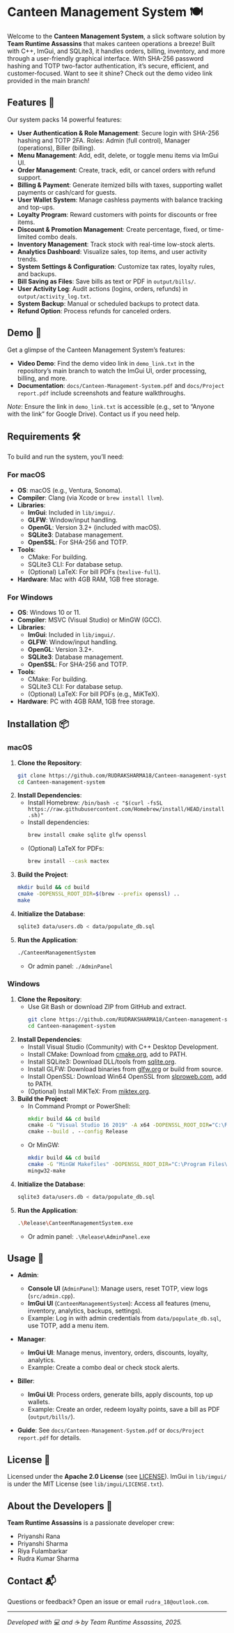 # Canteen Management System 🍽️

Welcome to the **Canteen Management System**, a slick software solution by **Team Runtime Assassins** that makes canteen operations a breeze! Built with C++, ImGui, and SQLite3, it handles orders, billing, inventory, and more through a user-friendly graphical interface. With SHA-256 password hashing and TOTP two-factor authentication, it’s secure, efficient, and customer-focused. Want to see it shine? Check out the demo video link provided in the main branch!

## Features 🚀

Our system packs 14 powerful features:

- **User Authentication & Role Management**: Secure login with SHA-256 hashing and TOTP 2FA. Roles: Admin (full control), Manager (operations), Biller (billing).
- **Menu Management**: Add, edit, delete, or toggle menu items via ImGui UI.
- **Order Management**: Create, track, edit, or cancel orders with refund support.
- **Billing & Payment**: Generate itemized bills with taxes, supporting wallet payments or cash/card for guests.
- **User Wallet System**: Manage cashless payments with balance tracking and top-ups.
- **Loyalty Program**: Reward customers with points for discounts or free items.
- **Discount & Promotion Management**: Create percentage, fixed, or time-limited combo deals.
- **Inventory Management**: Track stock with real-time low-stock alerts.
- **Analytics Dashboard**: Visualize sales, top items, and user activity trends.
- **System Settings & Configuration**: Customize tax rates, loyalty rules, and backups.
- **Bill Saving as Files**: Save bills as text or PDF in `output/bills/`.
- **User Activity Log**: Audit actions (logins, orders, refunds) in `output/activity_log.txt`.
- **System Backup**: Manual or scheduled backups to protect data.
- **Refund Option**: Process refunds for canceled orders.

## Demo 🎥

Get a glimpse of the Canteen Management System’s features:

- **Video Demo**: Find the demo video link in `demo_link.txt` in the repository’s main branch to watch the ImGui UI, order processing, billing, and more.
- **Documentation**: `docs/Canteen-Management-System.pdf` and `docs/Project report.pdf` include screenshots and feature walkthroughs.

*Note*: Ensure the link in `demo_link.txt` is accessible (e.g., set to “Anyone with the link” for Google Drive). Contact us if you need help.

## Requirements 🛠️

To build and run the system, you’ll need:

### For macOS
- **OS**: macOS (e.g., Ventura, Sonoma).
- **Compiler**: Clang (via Xcode or `brew install llvm`).
- **Libraries**:
  - **ImGui**: Included in `lib/imgui/`.
  - **GLFW**: Window/input handling.
  - **OpenGL**: Version 3.2+ (included with macOS).
  - **SQLite3**: Database management.
  - **OpenSSL**: For SHA-256 and TOTP.
- **Tools**:
  - CMake: For building.
  - SQLite3 CLI: For database setup.
  - (Optional) LaTeX: For bill PDFs (`texlive-full`).
- **Hardware**: Mac with 4GB RAM, 1GB free storage.

### For Windows
- **OS**: Windows 10 or 11.
- **Compiler**: MSVC (Visual Studio) or MinGW (GCC).
- **Libraries**:
  - **ImGui**: Included in `lib/imgui/`.
  - **GLFW**: Window/input handling.
  - **OpenGL**: Version 3.2+.
  - **SQLite3**: Database management.
  - **OpenSSL**: For SHA-256 and TOTP.
- **Tools**:
  - CMake: For building.
  - SQLite3 CLI: For database setup.
  - (Optional) LaTeX: For bill PDFs (e.g., MiKTeX).
- **Hardware**: PC with 4GB RAM, 1GB free storage.

## Installation 📦

### macOS
1. **Clone the Repository**:
   ```bash
   git clone https://github.com/RUDRAKSHARMA18/Canteen-management-system.git
   cd Canteen-management-system
   ```
2. **Install Dependencies**:
   - Install Homebrew: `/bin/bash -c "$(curl -fsSL https://raw.githubusercontent.com/Homebrew/install/HEAD/install.sh)"`
   - Install dependencies:
     ```bash
     brew install cmake sqlite glfw openssl
     ```
   - (Optional) LaTeX for PDFs:
     ```bash
     brew install --cask mactex
     ```
3. **Build the Project**:
   ```bash
   mkdir build && cd build
   cmake -DOPENSSL_ROOT_DIR=$(brew --prefix openssl) ..
   make
   ```
4. **Initialize the Database**:
   ```bash
   sqlite3 data/users.db < data/populate_db.sql
   ```
5. **Run the Application**:
   ```bash
   ./CanteenManagementSystem
   ```
   - Or admin panel: `./AdminPanel`

### Windows
1. **Clone the Repository**:
   - Use Git Bash or download ZIP from GitHub and extract.
     ```bash
     git clone https://github.com/RUDRAKSHARMA18/Canteen-management-system.git
     cd Canteen-management-system
     ```
2. **Install Dependencies**:
   - Install Visual Studio (Community) with C++ Desktop Development.
   - Install CMake: Download from [cmake.org](https://cmake.org/download/), add to PATH.
   - Install SQLite3: Download DLL/tools from [sqlite.org](https://www.sqlite.org/download.html).
   - Install GLFW: Download binaries from [glfw.org](https://www.glfw.org/download.html) or build from source.
   - Install OpenSSL: Download Win64 OpenSSL from [slproweb.com](https://slproweb.com/products/Win32OpenSSL.html), add to PATH.
   - (Optional) Install MiKTeX: From [miktex.org](https://miktex.org/download).
3. **Build the Project**:
   - In Command Prompt or PowerShell:
     ```cmd
     mkdir build && cd build
     cmake -G "Visual Studio 16 2019" -A x64 -DOPENSSL_ROOT_DIR="C:\Program Files\OpenSSL-Win64" ..
     cmake --build . --config Release
     ```
   - Or MinGW:
     ```bash
     mkdir build && cd build
     cmake -G "MinGW Makefiles" -DOPENSSL_ROOT_DIR="C:\Program Files\OpenSSL-Win64" ..
     mingw32-make
     ```
4. **Initialize the Database**:
   ```bash
   sqlite3 data/users.db < data/populate_db.sql
   ```
5. **Run the Application**:
   ```bash
   .\Release\CanteenManagementSystem.exe
   ```
   - Or admin panel: `.\Release\AdminPanel.exe`

## Usage 📝

- **Admin**:
  - **Console UI** (`AdminPanel`): Manage users, reset TOTP, view logs (`src/admin.cpp`).
  - **ImGui UI** (`CanteenManagementSystem`): Access all features (menu, inventory, analytics, backups, settings).
  - Example: Log in with admin credentials from `data/populate_db.sql`, use TOTP, add a menu item.

- **Manager**:
  - **ImGui UI**: Manage menus, inventory, orders, discounts, loyalty, analytics.
  - Example: Create a combo deal or check stock alerts.

- **Biller**:
  - **ImGui UI**: Process orders, generate bills, apply discounts, top up wallets.
  - Example: Create an order, redeem loyalty points, save a bill as PDF (`output/bills/`).

- **Guide**: See `docs/Canteen-Management-System.pdf` or `docs/Project report.pdf` for details.

## License 📜

Licensed under the **Apache 2.0 License** (see [LICENSE](LICENSE)). ImGui in `lib/imgui/` is under the MIT License (see `lib/imgui/LICENSE.txt`).

## About the Developers 🌟

**Team Runtime Assassins** is a passionate developer crew:
- Priyanshi Rana
- Priyanshi Sharma
- Riya Fulambarkar
- Rudra Kumar Sharma

## Contact 📬

Questions or feedback? Open an issue or email `rudra_18@outlook.com`.

---

*Developed with 💻 and ☕ by Team Runtime Assassins, 2025.*